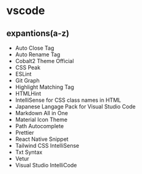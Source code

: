 # vscode

## expantions(a-z)

- Auto Close Tag
- Auto Rename Tag
- Cobalt2 Theme Official
- CSS Peak
- ESLint
- Git Graph
- Highlight Matching Tag
- HTMLHint
- IntelliSense for CSS class names in HTML
- Japanese Langage Pack for Visual Studio Code
- Markdown All in One
- Material Icon Theme
- Path Autocomplete
- Prettier
- React Native Snippet
- Tailwind CSS IntelliSense
- Txt Syntax
- Vetur
- Visual Studio IntelliCode
